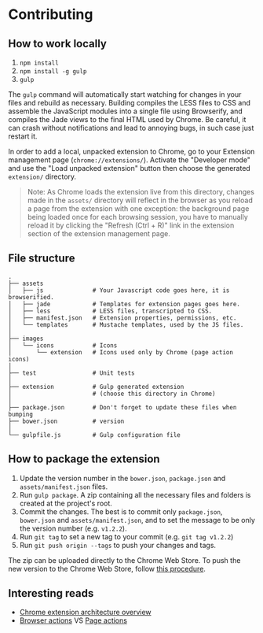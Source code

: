 # Contributing

## How to work locally

1. `npm install`
2. `npm install -g gulp`
3. `gulp`

The `gulp` command will automatically start watching for changes in your files and rebuild as necessary. Building compiles the LESS files to CSS and assemble the JavaScript modules into a single file using Browserify, and compiles the Jade views to the final HTML used by Chrome. Be careful, it can crash without notifications and lead to annoying bugs, in such case just restart it.

In order to add a local, unpacked extension to Chrome, go to your Extension management page (`chrome://extensions/`). Activate the "Developer mode" and use the "Load unpacked extension" button then choose the generated `extension/` directory.

>Note: As Chrome loads the extension live from this directory, changes made in the `assets/` directory will reflect in the browser as you reload a page from the extension with one exception: the background page being loaded once for each browsing session, you have to manually reload it by clicking the "Refresh (Ctrl + R)" link in the extension section of the extension management page.

## File structure

```
.
├── assets
│   ├── js              # Your Javascript code goes here, it is browserified.
│   ├── jade            # Templates for extension pages goes here.
│   ├── less            # LESS files, transcripted to CSS.
│   ├── manifest.json   # Extension properties, permissions, etc.
│   └── templates       # Mustache templates, used by the JS files.
│
├── images
│   └── icons           # Icons
│       └── extension   # Icons used only by Chrome (page action icons)
│
├── test                # Unit tests
│
├── extension           # Gulp generated extension
│                       # (choose this directory in Chrome)
│
├── package.json        # Don't forget to update these files when bumping
├── bower.json          # version
│
└── gulpfile.js         # Gulp configuration file 

```

## How to package the extension

1. Update the version number in the `bower.json`, `package.json` and `assets/manifest.json` files.
2. Run `gulp package`. A zip containing all the necessary files and folders is created at the project's root.
3. Commit the changes. The best is to commit only `package.json`, `bower.json` and `assets/manifest.json`, and to set the message to be only the version number (e.g. `v1.2.2`).
4. Run `git tag` to set a new tag to your commit (e.g. `git tag v1.2.2`)
5. Run `git push origin --tags` to push your changes and tags.


The zip can be uploaded directly to the Chrome Web Store.
To push the new version to the Chrome Web Store, follow [this procedure](https://developer.chrome.com/webstore/publish).

## Interesting reads

- [Chrome extension architecture overview](https://developer.chrome.com/extensions/overview)
- [Browser actions](https://developer.chrome.com/extensions/browserAction) VS [Page actions](https://developer.chrome.com/extensions/pageAction)
